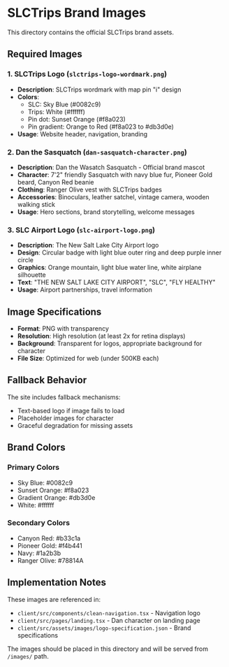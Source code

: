 # SLCTrips Brand Images

This directory contains the official SLCTrips brand assets.

## Required Images

### 1. SLCTrips Logo (`slctrips-logo-wordmark.png`)
- **Description**: SLCTrips wordmark with map pin "i" design
- **Colors**: 
  - SLC: Sky Blue (#0082c9)
  - Trips: White (#ffffff)
  - Pin dot: Sunset Orange (#f8a023)
  - Pin gradient: Orange to Red (#f8a023 to #db3d0e)
- **Usage**: Website header, navigation, branding

### 2. Dan the Sasquatch (`dan-sasquatch-character.png`)
- **Description**: Dan the Wasatch Sasquatch - Official brand mascot
- **Character**: 7'2" friendly Sasquatch with navy blue fur, Pioneer Gold beard, Canyon Red beanie
- **Clothing**: Ranger Olive vest with SLCTrips badges
- **Accessories**: Binoculars, leather satchel, vintage camera, wooden walking stick
- **Usage**: Hero sections, brand storytelling, welcome messages

### 3. SLC Airport Logo (`slc-airport-logo.png`)
- **Description**: The New Salt Lake City Airport logo
- **Design**: Circular badge with light blue outer ring and deep purple inner circle
- **Graphics**: Orange mountain, light blue water line, white airplane silhouette
- **Text**: "THE NEW SALT LAKE CITY AIRPORT", "SLC", "FLY HEALTHY"
- **Usage**: Airport partnerships, travel information

## Image Specifications

- **Format**: PNG with transparency
- **Resolution**: High resolution (at least 2x for retina displays)
- **Background**: Transparent for logos, appropriate background for character
- **File Size**: Optimized for web (under 500KB each)

## Fallback Behavior

The site includes fallback mechanisms:
- Text-based logo if image fails to load
- Placeholder images for character
- Graceful degradation for missing assets

## Brand Colors

### Primary Colors
- Sky Blue: #0082c9
- Sunset Orange: #f8a023
- Gradient Orange: #db3d0e
- White: #ffffff

### Secondary Colors
- Canyon Red: #b33c1a
- Pioneer Gold: #f4b441
- Navy: #1a2b3b
- Ranger Olive: #78814A

## Implementation Notes

These images are referenced in:
- `client/src/components/clean-navigation.tsx` - Navigation logo
- `client/src/pages/landing.tsx` - Dan character on landing page
- `client/src/assets/images/logo-specification.json` - Brand specifications

The images should be placed in this directory and will be served from `/images/` path. 
